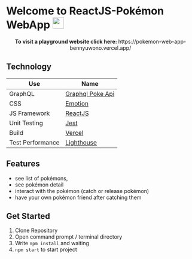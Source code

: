 # Welcome to ReactJS-Pokémon WebApp <img src="https://raw.githubusercontent.com/MartinHeinz/MartinHeinz/master/wave.gif" width="30px">

<p align="center">
  <b>To visit a playground website click here: </b> https://pokemon-web-app-bennyuwono.vercel.app/
</p>

## Technology

| Use              | Name                                                                   |
| ---------------- | ---------------------------------------------------------------------- |
| GraphQL          | [Graphql Poke Api](https://github.com/mazipan/graphql-pokeapi)         |
| CSS              | [Emotion](https://emotion.sh/docs/introduction)                        |
| JS Framework     | [ReactJS](https://reactjs.org/)                                        |
| Unit Testing     | [Jest](https://jestjs.io/)                                             |
| Build            | [Vercel](https://vercel.com/dashboard)                                 |
| Test Performance | [Lighthouse](https://developers.google.com/web/tools/lighthouse?hl=id) |

## Features

- see list of pokémons,
- see pokémon detail
- interact with the pokémon (catch or release pokémon)
- have your own pokémon friend after catching them

## Get Started

1. Clone Repository
2. Open command prompt / terminal directory
3. Write `npm install` and waiting
4. `npm start` to start project
